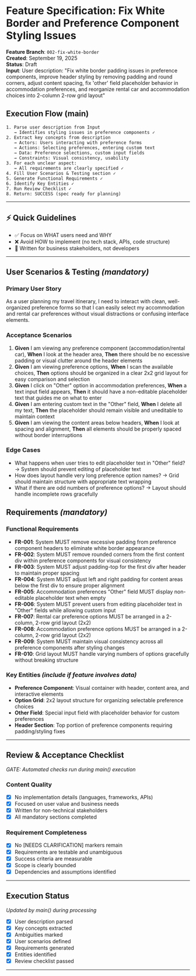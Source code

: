 # Feature Specification: Fix White Border and Preference Component Styling Issues

**Feature Branch**: `002-fix-white-border`  
**Created**: September 19, 2025  
**Status**: Draft  
**Input**: User description: "Fix white border padding issues in preference components, improve header styling by removing padding and round corners, adjust content spacing, fix 'other' field placeholder behavior in accommodation preferences, and reorganize rental car and accommodation choices into 2-column 2-row grid layout"

## Execution Flow (main)
```
1. Parse user description from Input
   → Identifies styling issues in preference components ✓
2. Extract key concepts from description
   → Actors: Users interacting with preference forms
   → Actions: Selecting preferences, entering custom text
   → Data: Preference selections, custom input fields
   → Constraints: Visual consistency, usability
3. For each unclear aspect:
   → All requirements are clearly specified ✓
4. Fill User Scenarios & Testing section ✓
5. Generate Functional Requirements ✓
6. Identify Key Entities ✓
7. Run Review Checklist ✓
8. Return: SUCCESS (spec ready for planning)
```

---

## ⚡ Quick Guidelines
- ✅ Focus on WHAT users need and WHY
- ❌ Avoid HOW to implement (no tech stack, APIs, code structure)
- 👥 Written for business stakeholders, not developers

---

## User Scenarios & Testing *(mandatory)*

### Primary User Story
As a user planning my travel itinerary, I need to interact with clean, well-organized preference forms so that I can easily select my accommodation and rental car preferences without visual distractions or confusing interface elements.

### Acceptance Scenarios
1. **Given** I am viewing any preference component (accommodation/rental car), **When** I look at the header area, **Then** there should be no excessive padding or visual clutter around the header elements
2. **Given** I am viewing preference options, **When** I scan the available choices, **Then** options should be organized in a clear 2x2 grid layout for easy comparison and selection
3. **Given** I click on "Other" option in accommodation preferences, **When** a text input field appears, **Then** it should have a non-editable placeholder text that guides me on what to enter
4. **Given** I am entering custom text in the "Other" field, **When** I delete all my text, **Then** the placeholder should remain visible and uneditable to maintain context
5. **Given** I am viewing the content areas below headers, **When** I look at spacing and alignment, **Then** all elements should be properly spaced without border interruptions

### Edge Cases
- What happens when user tries to edit placeholder text in "Other" field? → System should prevent editing of placeholder text
- How does layout handle very long preference option names? → Grid should maintain structure with appropriate text wrapping
- What if there are odd numbers of preference options? → Layout should handle incomplete rows gracefully

## Requirements *(mandatory)*

### Functional Requirements
- **FR-001**: System MUST remove excessive padding from preference component headers to eliminate white border appearance
- **FR-002**: System MUST remove rounded corners from the first content div within preference components for visual consistency
- **FR-003**: System MUST adjust padding-top for the first div after header to maintain proper spacing
- **FR-004**: System MUST adjust left and right padding for content areas below the first div to ensure proper alignment
- **FR-005**: Accommodation preferences "Other" field MUST display non-editable placeholder text when empty
- **FR-006**: System MUST prevent users from editing placeholder text in "Other" fields while allowing custom input
- **FR-007**: Rental car preference options MUST be arranged in a 2-column, 2-row grid layout (2x2)
- **FR-008**: Accommodation preference options MUST be arranged in a 2-column, 2-row grid layout (2x2)
- **FR-009**: System MUST maintain visual consistency across all preference components after styling changes
- **FR-010**: Grid layout MUST handle varying numbers of options gracefully without breaking structure

### Key Entities *(include if feature involves data)*
- **Preference Component**: Visual container with header, content area, and interactive elements
- **Option Grid**: 2x2 layout structure for organizing selectable preference choices
- **Other Field**: Special input field with placeholder behavior for custom preferences
- **Header Section**: Top portion of preference components requiring padding/styling fixes

---

## Review & Acceptance Checklist
*GATE: Automated checks run during main() execution*

### Content Quality
- [x] No implementation details (languages, frameworks, APIs)
- [x] Focused on user value and business needs
- [x] Written for non-technical stakeholders
- [x] All mandatory sections completed

### Requirement Completeness
- [x] No [NEEDS CLARIFICATION] markers remain
- [x] Requirements are testable and unambiguous  
- [x] Success criteria are measurable
- [x] Scope is clearly bounded
- [x] Dependencies and assumptions identified

---

## Execution Status
*Updated by main() during processing*

- [x] User description parsed
- [x] Key concepts extracted
- [x] Ambiguities marked
- [x] User scenarios defined
- [x] Requirements generated
- [x] Entities identified
- [x] Review checklist passed

---
